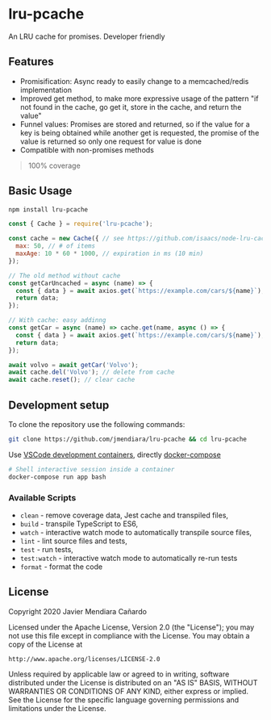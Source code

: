 
# lru-pcache

An LRU cache for promises. Developer friendly

## Features

 - Promisification: Async ready to easily change to a memcached/redis implementation
 - Improved get method, to make more expressive usage of the pattern "if not found
 in the cache, go get it, store in the cache, and return the value"
 - Funnel values: Promises are stored and returned, so if the value for a key
 is being obtained while another get is requested, the promise of the value is returned
 so only one request for value is done
 - Compatible with non-promises methods

>  100% coverage

## Basic Usage
```sh
npm install lru-pcache
```

```js
const { Cache } = require('lru-pcache');

const cache = new Cache({ // see https://github.com/isaacs/node-lru-cache#options for options
  max: 50, // # of items
  maxAge: 10 * 60 * 1000, // expiration in ms (10 min)
});

// The old method without cache
const getCarUncached = async (name) => {
  const { data } = await axios.get(`https://example.com/cars/${name}`);
  return data;
});

// With cache: easy addinng
const getCar = async (name) => cache.get(name, async () => {
  const { data } = await axios.get(`https://example.com/cars/${name}`);
  return data;
});

await volvo = await getCar('Volvo');
await cache.del('Volvo'); // delete from cache
await cache.reset(); // clear cache
```

## Development setup

To clone the repository use the following commands:

```sh
git clone https://github.com/jmendiara/lru-pcache && cd lru-pcache
```

Use [VSCode development containers](https://code.visualstudio.com/docs/remote/containers),  directly [docker-compose](https://docs.docker.com/compose/)

```sh
# Shell interactive session inside a container
docker-compose run app bash
```

### Available Scripts

- `clean` - remove coverage data, Jest cache and transpiled files,
- `build` - transpile TypeScript to ES6,
- `watch` - interactive watch mode to automatically transpile source files,
- `lint` - lint source files and tests,
- `test` - run tests,
- `test:watch` - interactive watch mode to automatically re-run tests
- `format` - format the code

## License

Copyright 2020 Javier Mendiara Cañardo

Licensed under the Apache License, Version 2.0 (the "License");
you may not use this file except in compliance with the License.
You may obtain a copy of the License at

    http://www.apache.org/licenses/LICENSE-2.0

Unless required by applicable law or agreed to in writing, software
distributed under the License is distributed on an "AS IS" BASIS,
WITHOUT WARRANTIES OR CONDITIONS OF ANY KIND, either express or implied.
See the License for the specific language governing permissions and
limitations under the License.
